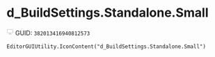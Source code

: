# d_BuildSettings.Standalone.Small
![](/img/d_BuildSettings.Standalone.Small.png)
GUID: `382013416940812573`
```
EditorGUIUtility.IconContent("d_BuildSettings.Standalone.Small")
```
